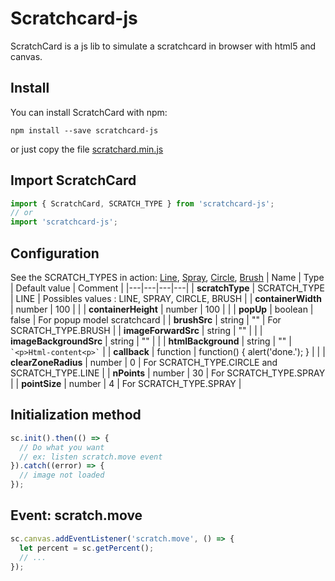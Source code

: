 # Scratchcard-js

ScratchCard is a js lib to simulate a scratchcard in browser with html5 and canvas.

## Install
You can install ScratchCard with npm:
```
npm install --save scratchcard-js
```
or just copy the file [scratchard.min.js](https://raw.githubusercontent.com/Masth0/ScratchCard/master/build/scratchcard.min.js)

## Import ScratchCard

```js
import { ScratchCard, SCRATCH_TYPE } from 'scratchcard-js';
// or
import 'scratchcard-js'; 
```

## Configuration
See the SCRATCH_TYPES in action: [Line](/brushes/line), [Spray](/brushes/spray), [Circle](/brushes/circle), [Brush](/brushes/brush)
| Name  | Type | Default value | Comment |
|---|---|---|---|
| **scratchType** | SCRATCH_TYPE | LINE | Possibles values : LINE, SPRAY, CIRCLE, BRUSH |
| **containerWidth** | number | 100 |  |
| **containerHeight** | number | 100 |  |
| **popUp** | boolean | false | For popup model scratchcard |
| **brushSrc** | string | "" | For SCRATCH_TYPE.BRUSH |
| **imageForwardSrc** | string | "" |  |
| **imageBackgroundSrc** | string | "" |  |
| **htmlBackground** | string | "" | <br> ``` `<p>Html-content<p>` ``` |
| **callback** | function | function() { alert('done.'); } |  |
| **clearZoneRadius** | number | 0 | For SCRATCH_TYPE.CIRCLE and SCRATCH_TYPE.LINE |
| **nPoints** | number | 30 | For SCRATCH_TYPE.SPRAY |
| **pointSize** | number | 4 | For SCRATCH_TYPE.SPRAY |

## Initialization method
```js
sc.init().then(() => {
  // Do what you want
  // ex: listen scratch.move event
}).catch((error) => {
  // image not loaded
});
```

## Event:  scratch.move
```js
sc.canvas.addEventListener('scratch.move', () => {
  let percent = sc.getPercent();
  // ...
});
```
